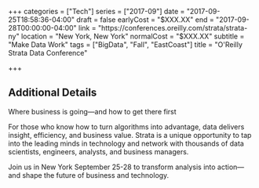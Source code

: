+++
categories = ["Tech"]
series = ["2017-09"]
date = "2017-09-25T18:58:36-04:00"
draft = false
earlyCost = "$XXX.XX"
end = "2017-09-28T00:00:00-04:00"
link = "https://conferences.oreilly.com/strata/strata-ny"
location = "New York, New York"
normalCost = "$XXX.XX"
subtitle = "Make Data Work"
tags = ["BigData", "Fall", "EastCoast"]
title = "O'Reilly Strata Data Conference"

+++
<!--more-->

## Additional Details

Where business is going—and how to get there first

For those who know how to turn algorithms into advantage, data delivers insight, efficiency, and business value. Strata is a unique opportunity to tap into the leading minds in technology and network with thousands of data scientists, engineers, analysts, and business managers.

Join us in New York September 25-28 to transform analysis into action—and shape the future of business and technology.